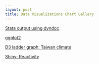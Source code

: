 ```yaml
---
layout: post
title: Data Visualizations Chart Gallery
---
```


[Stata output using dyndoc](/stata/hpidyndoc1.html "Stata dyndoc output")

[ggplot2]()

[D3 ladder graph: Taiwan climate](/D3/lg_twclimate/index.html "Taiwan Climate Laddergraph")

[Shiny: Reactivity](https://karl-ho.shinyapps.io/Reactive_datasets/)
